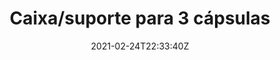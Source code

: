 ---
title : "Caixa/suporte para 3 cápsulas"
date  : 2021-02-24T22:33:40Z
# meta description
description : "this is meta description"

weight: 2

images: 
- "images/products/capsules_3_red.png"
- "images/products/capsules_3_blue.png"

#XXX when creating product, give this files a name considering that it will be shown in the url

############################# banner ############################
banner:
  enable : true
  title  : "Acredita na Tecnologia , Faz a mudança"
  content: "Lorem ipsum dolor sit amet, consectetur adipisicing elit, sed do eiusmod tempor incididunt ut labore et dolore magna. Lorem ipsum dolor sit amet, consectetur adipisicing elit. Voluptas, modi fugit in veritatis labore perferendis. Minima hic at, nostrum nihil!"
  image : "images/showcase/showcase-2.jpeg"
  button:
   enable: false
   label : "Ver todos os Produtos"
   link  : "products"

############################# allery Info ############################
gallery_buy:
  enable: true
  title: ""
  # product Price
  price         : "5.00"
  discount_price: "4.50"

  # product variation
  colors: ["Azul","Vermelho","Branco"]
  sizes : [3, 6]
  size : 3
  
  description: Faça as suas cápsulas de forma rápida e limpa. Consiga ainda armazenar as cápsulas dps de fechadas com esta caixa que inclui uma tampa para facilitar o transporte e armazenamento.

############################# Feature ############################
features:
  enable: true
  title : "Principais Características / O que o torna único? (Porque?)"
  items :
    # about product item loop
    - image  : "images/showcase/showcase-1.jpeg"
      title  : "Menos Esforço"
      content: "Prepare as suas cápsulas com menos esforço, fixando cada uma delas numa das cavidades em vez de a segurar com a mão."
      button:
        enable: false
        label : "Check Features"
        link  : "#"
        
    # about product item loop
    - image  : "images/showcase/showcase-2.jpeg"
      title  : "Ajude o Ambiente"
      content: "Recorremos a um material biodegradável para a produção, reduzindo o impacto negativo no ambiente."
      button:
        enable: false
        label : "Check Features"
        link  : "#"

    # about product item loop
    - image  : "images/showcase/showcase-3.jpeg"
      title  : "Poupe Tempo"
      content: "5x mais rápido prepara múltiplas cápsulas."
      button:
        enable: false
        label : "Check Features"
        link  : "#"
        
    # about product item loop
    - image  : "images/showcase/showcase-1.jpeg"
      title  : "Armazenamento e transporte"
      content: "Guarde várias cápsulas de forma segura, nesta nossa caixa desenhada à medida."
      button:
        enable: false
        label : "Check Features"
        link  : "#"


############################## Testimonial ##########################
testimonials:
  enable: false
  title : "O que andam a dizer"
  testimonial_item:
    # testimonial item loop
    - name       : "Jonathon Andrew"
      designation: "CEO, Themefisher"
      image      : "images/avater.png"
      content    : "Melhor compra da minha vida, nunca me vou arrepender, e acho que vou comprar mais destas caixas. São muito girss, recomendo!"
      
    # testimonial item loop
    - name       : "Jonathon Andrew"
      designation: "Alguém"
      image      : "images/avater.png"
      content    : "Não sei viver sem esta caixa."
      
    # testimonial item loop
    - name       : "Jonathon Andrew"
      designation: "Pessoa"
      image      : "images/avater.png"
      content    : "Lindo, mesmo."

############################## Other Products ##########################
other_products:
  enable: true
  title: Veja outros produtos

draft: false
---